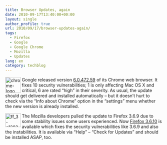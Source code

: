 ```yaml
---
title: Browser Updates, again
date: 2010-09-17T13:40:00+00:00
layout: single
author_profile: true
url: 2010/09/17/browser-updates-again/
tags:
  - Firefox
  - Google
  - Google Chrome
  - Mozilla
  - Updates
lang: en
category: techblog
---
```

[<img title="chrome-logo" border="0" alt="chrome-logo" align="left" src="http://lh5.ggpht.com/_vaUVXcmC3OI/TJNozYkYQDI/AAAAAAAACds/WQtcT6P5fUY/chrome-logo_thumb%5B1%5D.png?imgmax=800" width="50" height="50" />](http://lh6.ggpht.com/_vaUVXcmC3OI/TJNoyezhNMI/AAAAAAAACdo/9vX5MHi7M-g/s1600-h/chrome-logo%5B3%5D.png)Google released version [6.0.472.59](http://googlechromereleases.blogspot.com/2010/09/stable-beta-channel-updates_14.html) of its Chrome web browser. It fixes 10 security vulnerabilities; 1 is only affecting Mac OS X and critical, 6 are rated “high” in their severity. As usual, the update should get delivered and installed automatically – but it doesn’t hurt to check via the “Info about Chrome” option in the “settings” menu whether  the new version is already installed.

[<img title="ff_3-e1283938170510" border="0" alt="ff_3-e1283938170510" align="left" src="http://lh5.ggpht.com/_vaUVXcmC3OI/TJNo1A6tMeI/AAAAAAAACd0/IT9C7Kxoehs/ff_3-e1283938170510_thumb%5B1%5D.png?imgmax=800" width="50" height="44" />](http://lh3.ggpht.com/_vaUVXcmC3OI/TJNo0Cg3HjI/AAAAAAAACdw/4jLRZ_PVa3E/s1600-h/ff_3-e1283938170510%5B3%5D.png)The Mozilla developers pulled the update to Firefox 3.6.9 due to some stability issues some users experienced. Now [Firefox 3.6.10](http://www.mozilla.com/en-US/firefox/3.6.10/releasenotes/) is available which fixes the security vulnerabilities like 3.6.9 and also the instabilities. It is available via “Help” – “Check for Updates” and should be installed ASAP, too.